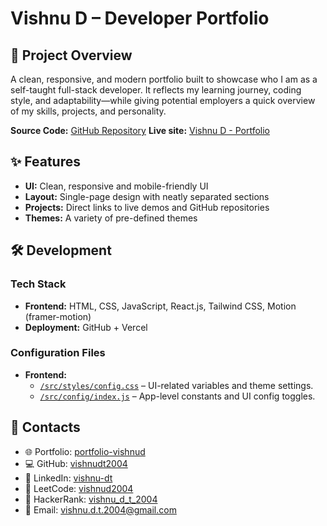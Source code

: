 # Vishnu D – Developer Portfolio

## 🚀 Project Overview

A clean, responsive, and modern portfolio built to showcase who I am as a self-taught full-stack developer. It reflects my learning journey, coding style, and adaptability—while giving potential employers a quick overview of my skills, projects, and personality.

**Source Code:** [GitHub Repository](https://github.com/vishnudt2004/portfolio-vishnud)
**Live site:** [Vishnu D - Portfolio](https://portfolio-vishnud.vercel.app/)

## ✨ Features

- **UI:** Clean, responsive and mobile-friendly UI
- **Layout:** Single-page design with neatly separated sections
- **Projects:** Direct links to live demos and GitHub repositories
- **Themes:** A variety of pre-defined themes

## 🛠️ Development

### Tech Stack

- **Frontend:** HTML, CSS, JavaScript, React.js, Tailwind CSS, Motion (framer-motion)
- **Deployment:** GitHub + Vercel

### Configuration Files

- **Frontend:**
  - [`/src/styles/config.css`](src/styles/config.css) – UI-related variables and theme settings.
  - [`/src/config/index.js`](src/config/index.js) – App-level constants and UI config toggles.

## 🔗 Contacts

- 🌐 Portfolio: [portfolio-vishnud](https://portfolio-vishnud.vercel.app/)
- 💻 GitHub: [vishnudt2004](https://github.com/vishnudt2004)
- 🔗 LinkedIn: [vishnu-dt](https://www.linkedin.com/in/vishnu-dt)
- 🧠 LeetCode: [vishnud2004](https://leetcode.com/vishnud2004/)
- 🧠 HackerRank: [vishnu_d_t_2004](https://www.hackerrank.com/profile/vishnu_d_t_2004)
- 📧 Email: [vishnu.d.t.2004@gmail.com](mailto:vishnu.d.t.2004@gmail.com)
